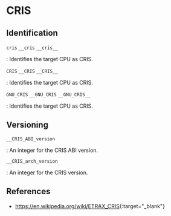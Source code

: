 # CRIS

## Identification

`cris`
`__cris`
`__cris__`

:   Identifies the target CPU as CRIS.

`CRIS`
`__CRIS`
`__CRIS__`

:   Identifies the target CPU as CRIS.

`GNU_CRIS`
`__GNU_CRIS`
`__GNU_CRIS__`

:   Identifies the target CPU as CRIS.

## Versioning

`__CRIS_ABI_version`

:   An integer for the CRIS ABI version.

`__CRIS_arch_version`

:   An integer for the CRIS version.

## References

- <https://en.wikipedia.org/wiki/ETRAX_CRIS>{:target="_blank"}

<!---
<gcc/config/cris/cris.h> (3.1.0)

#define CPP_PREDEFINES	"-Dcris -DCRIS -DGNU_CRIS"

#define CPP_SPEC \
 "-$ -D__CRIS_ABI_version=2\
  %{mtune=*:-D__tune_%* %{mtune=v*:-D__CRIS_arch_tune=%*}}\
   %{mtune=etrax4:-D__tune_v3 -D__CRIS_arch_tune=3}\
   %{mtune=etrax100:-D__tune_v8 -D__CRIS_arch_tune=8}\
   %{mtune=svinto:-D__tune_v8 -D__CRIS_arch_tune=8}\
   %{mtune=etrax100lx:-D__tune_v10 -D__CRIS_arch_tune=10}\
   %{mtune=ng:-D__tune_v10 -D__CRIS_arch_tune=10}\
  %{mcpu=*:-D__arch_%* %{mcpu=v*:-D__CRIS_arch_version=%*}}\
   %{mcpu=etrax4:-D__arch_v3 -D__CRIS_arch_version=3}\
   %{mcpu=etrax100:-D__arch_v8 -D__CRIS_arch_version=8}\
   %{mcpu=svinto:-D__arch_v8 -D__CRIS_arch_version=8}\
   %{mcpu=etrax100lx:-D__arch_v10 -D__CRIS_arch_version=10}\
   %{mcpu=ng:-D__arch_v10 -D__CRIS_arch_version=10}\
  %{march=*:-D__arch_%* %{march=v*:-D__CRIS_arch_version=%*}}\
   %{march=etrax4:-D__arch_v3 -D__CRIS_arch_version=3}\
   %{march=etrax100:-D__arch_v8 -D__CRIS_arch_version=8}\
   %{march=svinto:-D__arch_v8 -D__CRIS_arch_version=8}\
   %{march=etrax100lx:-D__arch_v10 -D__CRIS_arch_version=10}\
   %{march=ng:-D__arch_v10 -D__CRIS_arch_version=10}\
  %{metrax100:-D__arch__v8 -D__CRIS_arch_version=8}\
  %{metrax4:-D__arch__v3 -D__CRIS_arch_version=3}\
  %(cpp_subtarget)"

/* For the cris-*-elf subtarget.  */
#define CRIS_CPP_SUBTARGET_SPEC \
 "-D__ELF__\
  %{mbest-lib-options:\
   %{!moverride-best-lib-options:\
    %{!march=*:%{!metrax*:%{!mcpu=*:-D__tune_v10 -D__CRIS_arch_tune=10}}}}}"

#define CRIS_CC1_SUBTARGET_SPEC \
 "-melf\
  %{mbest-lib-options:\
   %{!moverride-best-lib-options:\
    %{!march=*:%{!mcpu=*:-mtune=v10 -D__CRIS_arch_tune=10}}\
    %{!finhibit-size-directive:\
      %{!fno-function-sections: -ffunction-sections}\
      %{!fno-data-sections: -fdata-sections}}}}"
////


////
<gcc/config/cris/cris.h> (14.2.0)

#define TARGET_CPU_CPP_BUILTINS()		\
  do						\
    {						\
      builtin_define_std ("cris");		\
      builtin_define_std ("CRIS");		\
      builtin_define_std ("GNU_CRIS");		\
      builtin_define ("__CRIS_ABI_version=2");	\
      builtin_assert ("cpu=cris");		\
      builtin_assert ("machine=cris");		\
    }						\
  while (0)
--->